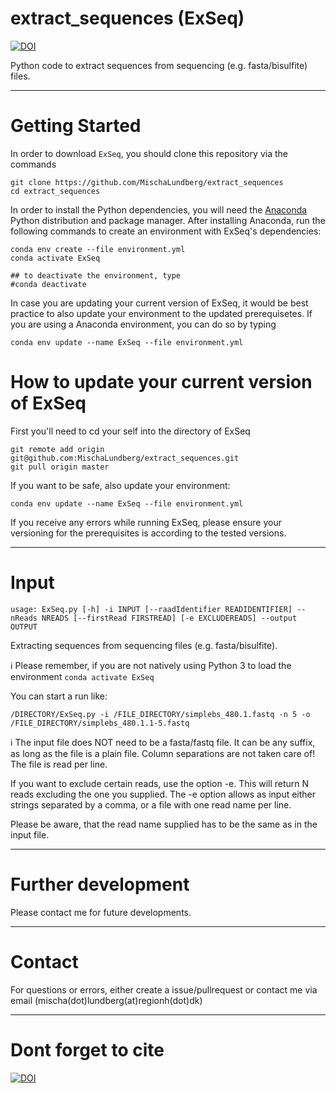 # extract_sequences (ExSeq)
[![DOI](https://zenodo.org/badge/577435502.svg)](https://zenodo.org/doi/10.5281/zenodo.7431685)

Python code to extract sequences from sequencing (e.g. fasta/bisulfite) files.

---

# Getting Started
In order to download `ExSeq`, you should clone this repository via the commands
```  
git clone https://github.com/MischaLundberg/extract_sequences
cd extract_sequences
```

In order to install the Python dependencies, you will need the [Anaconda](https://store.continuum.io/cshop/anaconda/) Python distribution and package manager. After installing Anaconda, run the following commands to create an environment with ExSeq's dependencies:

```
conda env create --file environment.yml
conda activate ExSeq

## to deactivate the environment, type
#conda deactivate
```

In case you are updating your current version of ExSeq, it would be best practice to also update your environment to the updated prerequisetes.
If you are using a Anaconda environment, you can do so by typing
```
conda env update --name ExSeq --file environment.yml
```

# How to update your current version of ExSeq

First you'll need to cd your self into the directory of ExSeq
```
git remote add origin git@github.com:MischaLundberg/extract_sequences.git
git pull origin master
```

If you want to be safe, also update your environment:
```
conda env update --name ExSeq --file environment.yml
```

If you receive any errors while running ExSeq, please ensure your versioning for the prerequisites is according to the tested versions.

---

# Input

```
usage: ExSeq.py [-h] -i INPUT [--raadIdentifier READIDENTIFIER] --nReads NREADS [--firstRead FIRSTREAD] [-e EXCLUDEREADS] --output OUTPUT
```

Extracting sequences from sequencing files (e.g. fasta/bisulfite).

:information_source: Please remember, if you are not natively using Python 3 to load the environment ```conda activate ExSeq```

You can start a run like: 
```
/DIRECTORY/ExSeq.py -i /FILE_DIRECTORY/simplebs_480.1.fastq -n 5 -o /FILE_DIRECTORY/simplebs_480.1.1-5.fastq 
```
:information_source: The input file does NOT need to be a fasta/fastq file. It can be any suffix, as long as the file is a plain file. Column separations are not taken care of! The file is read per line.

If you want to exclude certain reads, use the option -e. This will return N reads excluding the one you supplied. 
The -e option allows as input either strings separated by a comma, or a file with one read name per line.

Please be aware, that the read name supplied has to be the same as in the input file.

---

# Further development

Please contact me for future developments.

---

# Contact

For questions or errors, either create a issue/pullrequest or contact me via email (mischa(dot)lundberg(at)regionh(dot)dk)

---

# Dont forget to cite 

[![DOI](https://zenodo.org/badge/577435502.svg)](https://zenodo.org/badge/latestdoi/577435502)
